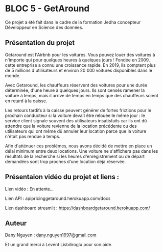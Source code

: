 # BLOC 5 - GetAround

Ce projet a été fait dans le cadre de la formation Jedha concepteur Développeur en Science des données.

## Présentation du projet

Getaround est l'Airbnb pour les voitures. Vous pouvez louer des voitures à n'importe qui pour quelques heures à quelques jours ! Fondée en 2009, cette entreprise a connu une croissance rapide. En 2019, ils comptent plus de 5 millions d'utilisateurs et environ 20 000 voitures disponibles dans le monde.

Avec Getaround, les chauffeurs réservent des voitures pour une durée déterminée, d'une heure à quelques jours. Ils sont censés ramener la voiture à temps, mais il arrive de temps en temps que des chauffeurs soient en retard à la caisse.

Les retours tardifs à la caisse peuvent générer de fortes frictions pour le prochain conducteur si la voiture devait être relouée le même jour : le service client signale souvent des utilisateurs insatisfaits car ils ont dû attendre que la voiture revienne de la location précédente ou des utilisateurs qui ont même dû annuler leur location parce que la voiture n'était pas rendue à temps.

Afin d'atténuer ces problèmes, nous avons décidé de mettre en place un délai minimum entre deux locations. Une voiture ne s'affichera pas dans les résultats de la recherche si les heures d'enregistrement ou de départ demandées sont trop proches d'une location déjà réservée.

## Présentaion vidéo du projet et liens :
Lien vidéo : En attente...

Lien API : apipricinggetaround.herokuapp.com/docs

Lien dashboard streamlit : https://dashboardgetaround.herokuapp.com/

## Auteur
Dany Nguyen : dany.nguyen1997@gmail.com

Et un grand merci à Levent Lisbiliroglu pour son aide.
